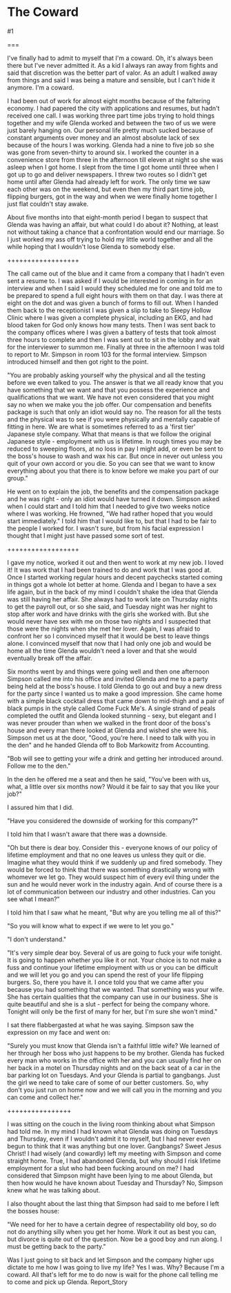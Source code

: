 The Coward
==========
#1 

===

I've finally had to admit to myself that I'm a coward. Oh, it's always been there but I've never admitted it. As a kid I always ran away from fights and said that discretion was the better part of valor. As an adult I walked away from things and said I was being a mature and sensible, but I can't hide it anymore. I'm a coward. 

I had been out of work for almost eight months because of the faltering economy. I had papered the city with applications and resumes, but hadn't received one call. I was working three part time jobs trying to hold things together and my wife Glenda worked and between the two of us we were just barely hanging on. Our personal life pretty much sucked because of constant arguments over money and an almost absolute lack of sex because of the hours I was working. Glenda had a nine to five job so she was gone from seven-thirty to around six. I worked the counter in a convenience store from three in the afternoon till eleven at night so she was asleep when I got home. I slept from the time I got home until three when I got up to go and deliver newspapers. I threw two routes so I didn't get home until after Glenda had already left for work. The only time we saw each other was on the weekend, but even then my third part time job, flipping burgers, got in the way and when we were finally home together I just flat couldn't stay awake. 

About five months into that eight-month period I began to suspect that Glenda was having an affair, but what could I do about it? Nothing, at least not without taking a chance that a confrontation would end our marriage. So I just worked my ass off trying to hold my little world together and all the while hoping that I wouldn't lose Glenda to somebody else. 

++++++++++++++++++ 

The call came out of the blue and it came from a company that I hadn't even sent a resume to. I was asked if I would be interested in coming in for an interview and when I said I would they scheduled me for one and told me to be prepared to spend a full eight hours with them on that day. I was there at eight on the dot and was given a bunch of forms to fill out. When I handed them back to the receptionist I was given a slip to take to Sleepy Hollow Clinic where I was given a complete physical, including an EKG, and had blood taken for God only knows how many tests. Then I was sent back to the company offices where I was given a battery of tests that took almost three hours to complete and then I was sent out to sit in the lobby and wait for the interviewer to summon me. Finally at three in the afternoon I was told to report to Mr. Simpson in room 103 for the formal interview. Simpson introduced himself and then got right to the point. 

"You are probably asking yourself why the physical and all the testing before we even talked to you. The answer is that we all ready know that you have something that we want and that you possess the experience and qualifications that we want. We have not even considered that you might say no when we make you the job offer. Our compensation and benefits package is such that only an idiot would say no. The reason for all the tests and the physical was to see if you were physically and mentally capable of fitting in here. We are what is sometimes referred to as a 'first tier' Japanese style company. What that means is that we follow the original Japanese style - employment with us is lifetime. In rough times you may be reduced to sweeping floors, at no loss in pay I might add, or even be sent to the boss's house to wash and wax his car. But once in never out unless you quit of your own accord or you die. So you can see that we want to know everything about you that there is to know before we make you part of our group." 

He went on to explain the job, the benefits and the compensation package and he was right - only an idiot would have turned it down. Simpson asked when I could start and I told him that I needed to give two weeks notice where I was working. He frowned, "We had rather hoped that you would start immediately." I told him that I would like to, but that I had to be fair to the people I worked for. I wasn't sure, but from his facial expression I thought that I might just have passed some sort of test. 

++++++++++++++++++ 

I gave my notice, worked it out and then went to work at my new job. I loved it! It was work that I had been trained to do and work that I was good at. Once I started working regular hours and decent paychecks started coming in things got a whole lot better at home. Glenda and I began to have a sex life again, but in the back of my mind I couldn't shake the idea that Glenda was still having her affair. She always had to work late on Thursday nights to get the payroll out, or so she said, and Tuesday night was her night to stop after work and have drinks with the girls she worked with. But she would never have sex with me on those two nights and I suspected that those were the nights when she met her lover. Again, I was afraid to confront her so I convinced myself that it would be best to leave things alone. I convinced myself that now that I had only one job and would be home all the time Glenda wouldn't need a lover and that she would eventually break off the affair. 

Six months went by and things were going well and then one afternoon Simpson called me into his office and invited Glenda and me to a party being held at the boss's house. I told Glenda to go out and buy a new dress for the party since I wanted us to make a good impression. She came home with a simple black cocktail dress that came down to mid-thigh and a pair of black pumps in the style called Come Fuck Me's. A single strand of peals completed the outfit and Glenda looked stunning - sexy, but elegant and I was never prouder than when we walked in the front door of the boss's house and every man there looked at Glenda and wished she were his. Simpson met us at the door, "Good, you're here. I need to talk with you in the den" and he handed Glenda off to Bob Markowitz from Accounting. 

"Bob will see to getting your wife a drink and getting her introduced around. Follow me to the den." 

In the den he offered me a seat and then he said, "You've been with us, what, a little over six months now? Would it be fair to say that you like your job?" 

I assured him that I did. 

"Have you considered the downside of working for this company?" 

I told him that I wasn't aware that there was a downside. 

"Oh but there is dear boy. Consider this - everyone knows of our policy of lifetime employment and that no one leaves us unless they quit or die. Imagine what they would think if we suddenly up and fired somebody. They would be forced to think that there was something drastically wrong with whomever we let go. They would suspect him of every evil thing under the sun and he would never work in the industry again. And of course there is a lot of communication between our industry and other industries. Can you see what I mean?" 

I told him that I saw what he meant, "But why are you telling me all of this?" 

"So you will know what to expect if we were to let you go." 

"I don't understand." 

"It's very simple dear boy. Several of us are going to fuck your wife tonight. It is going to happen whether you like it or not. Your choice is to not make a fuss and continue your lifetime employment with us or you can be difficult and we will let you go and you can spend the rest of your life flipping burgers. So, there you have it. I once told you that we came after you because you had something that we wanted. That something was your wife. She has certain qualities that the company can use in our business. She is quite beautiful and she is a slut - perfect for being the company whore. Tonight will only be the first of many for her, but I'm sure she won't mind." 

I sat there flabbergasted at what he was saying. Simpson saw the expression on my face and went on: 

"Surely you must know that Glenda isn't a faithful little wife? We learned of her through her boss who just happens to be my brother. Glenda has fucked every man who works in the office with her and you can usually find her on her back in a motel on Thursday nights and on the back seat of a car in the bar parking lot on Tuesdays. And your Glenda is partial to gangbangs. Just the girl we need to take care of some of our better customers. So, why don't you just run on home now and we will call you in the morning and you can come and collect her." 

++++++++++++++++ 

I was sitting on the couch in the living room thinking about what Simpson had told me. In my mind I had known what Glenda was doing on Tuesdays and Thursday, even if I wouldn't admit it to myself, but I had never even begun to think that it was anything but one lover. Gangbangs? Sweet Jesus Christ! I had wisely (and cowardly) left my meeting with Simpson and come straight home. True, I had abandoned Glenda, but why should I risk lifetime employment for a slut who had been fucking around on me? I had considered that Simpson might have been lying to me about Glenda, but then how would he have known about Tuesday and Thursday? No, Simpson knew what he was talking about. 

I also thought about the last thing that Simpson had said to me before I left the bosses house: 

"We need for her to have a certain degree of respectability old boy, so do not do anything silly when you get her home. Work it out as best you can, but divorce is quite out of the question. Now be a good boy and run along. I must be getting back to the party." 

Was I just going to sit back and let Simpson and the company higher ups dictate to me how I was going to live my life? Yes I was. Why? Because I'm a coward. All that's left for me to do now is wait for the phone call telling me to come and pick up Glenda. Report_Story 
